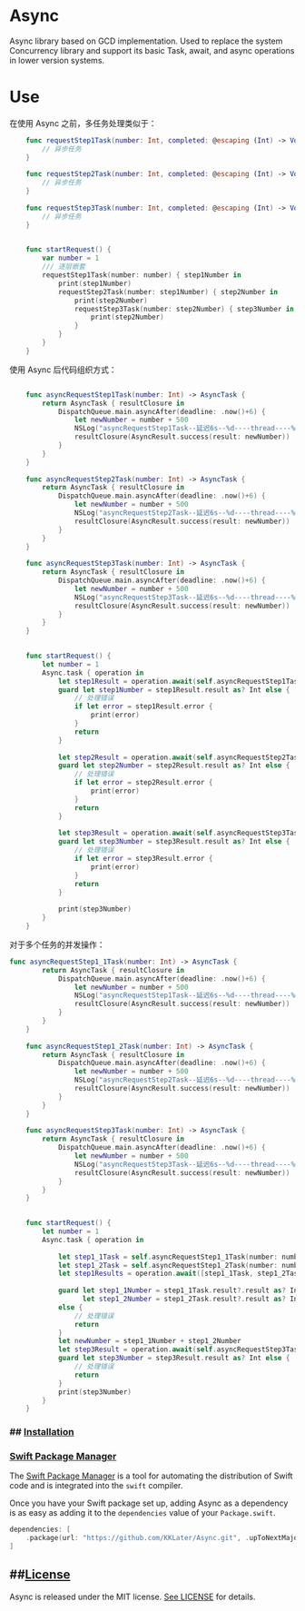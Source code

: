 # Async
Async library based on GCD implementation. Used to replace the system Concurrency library and support its basic Task, await, and async operations in lower version systems.

# Use

在使用 Async 之前，多任务处理类似于：
```swift
    func requestStep1Task(number: Int, completed: @escaping (Int) -> Void) {
        // 异步任务
    }
    
    func requestStep2Task(number: Int, completed: @escaping (Int) -> Void) {
        // 异步任务
    }
    
    func requestStep3Task(number: Int, completed: @escaping (Int) -> Void) {
        // 异步任务
    }

    
    func startRequest() {
        var number = 1
        /// 逐层嵌套
        requestStep1Task(number: number) { step1Number in
            print(step1Number)
            requestStep2Task(number: step1Number) { step2Number in
                print(step2Number)
                requestStep3Task(number: step2Number) { step3Number in
                    print(step2Number)
                }
            }
        }
    }
```

使用 Async 后代码组织方式：
```swift

    func asyncRequestStep1Task(number: Int) -> AsyncTask {
        return AsyncTask { resultClosure in
            DispatchQueue.main.asyncAfter(deadline: .now()+6) {
                let newNumber = number + 500
                NSLog("asyncRequestStep1Task--延迟6s--%d----thread----%@", newNumber, Thread.current)
                resultClosure(AsyncResult.success(result: newNumber))
            }
        }
    }
    
    func asyncRequestStep2Task(number: Int) -> AsyncTask {
        return AsyncTask { resultClosure in
            DispatchQueue.main.asyncAfter(deadline: .now()+6) {
                let newNumber = number + 500
                NSLog("asyncRequestStep2Task--延迟6s--%d----thread----%@", newNumber, Thread.current)
                resultClosure(AsyncResult.success(result: newNumber))
            }
        }
    }
    
    func asyncRequestStep3Task(number: Int) -> AsyncTask {
        return AsyncTask { resultClosure in
            DispatchQueue.main.asyncAfter(deadline: .now()+6) {
                let newNumber = number + 500
                NSLog("asyncRequestStep3Task--延迟6s--%d----thread----%@", newNumber, Thread.current)
                resultClosure(AsyncResult.success(result: newNumber))
            }
        }
    }

    
    func startRequest() {
        let number = 1
        Async.task { operation in
            let step1Result = operation.await(self.asyncRequestStep1Task(number: number))
            guard let step1Number = step1Result.result as? Int else {
                // 处理错误
                if let error = step1Result.error {
                    print(error)
                }
                return
            }
            
            let step2Result = operation.await(self.asyncRequestStep2Task(number: step1Number))
            guard let step2Number = step2Result.result as? Int else {
                // 处理错误
                if let error = step2Result.error {
                    print(error)
                }
                return
            }
            
            let step3Result = operation.await(self.asyncRequestStep3Task(number: step2Number))
            guard let step3Number = step3Result.result as? Int else {
                // 处理错误
                if let error = step3Result.error {
                    print(error)
                }
                return
            }
            
            print(step3Number)
        }
    }
```

对于多个任务的并发操作：

```swift
func asyncRequestStep1_1Task(number: Int) -> AsyncTask {
        return AsyncTask { resultClosure in
            DispatchQueue.main.asyncAfter(deadline: .now()+6) {
                let newNumber = number + 500
                NSLog("asyncRequestStep1Task--延迟6s--%d----thread----%@", newNumber, Thread.current)
                resultClosure(AsyncResult.success(result: newNumber))
            }
        }
    }
    
    func asyncRequestStep1_2Task(number: Int) -> AsyncTask {
        return AsyncTask { resultClosure in
            DispatchQueue.main.asyncAfter(deadline: .now()+6) {
                let newNumber = number + 500
                NSLog("asyncRequestStep2Task--延迟6s--%d----thread----%@", newNumber, Thread.current)
                resultClosure(AsyncResult.success(result: newNumber))
            }
        }
    }
    
    func asyncRequestStep3Task(number: Int) -> AsyncTask {
        return AsyncTask { resultClosure in
            DispatchQueue.main.asyncAfter(deadline: .now()+6) {
                let newNumber = number + 500
                NSLog("asyncRequestStep3Task--延迟6s--%d----thread----%@", newNumber, Thread.current)
                resultClosure(AsyncResult.success(result: newNumber))
            }
        }
    }

    
    func startRequest() {
        let number = 1
        Async.task { operation in
            
            let step1_1Task = self.asyncRequestStep1_1Task(number: number)
            let step1_2Task = self.asyncRequestStep1_2Task(number: number)
            let step1Results = operation.await([step1_1Task, step1_2Task])
                
            guard let step1_1Number = step1_1Task.result?.result as? Int,
                  let step1_2Number = step1_2Task.result?.result as? Int 
            else {
                // 处理错误
                return
            }
            let newNumber = step1_1Number + step1_2Number
            let step3Result = operation.await(self.asyncRequestStep3Task(number: newNumber))
            guard let step3Number = step3Result.result as? Int else {
                // 处理错误
                return
            }
            print(step3Number)
        }
    }
```

### ## [Installation](https://github.com/KKLater/Async#installation)

### [Swift Package Manager](https://github.com/KKLater/Async#swift-package-manager)

The [Swift Package Manager](https://swift.org/package-manager/) is a tool for automating the distribution of Swift code and is integrated into the `swift` compiler.

Once you have your Swift package set up, adding Async as a dependency is as easy as adding it to the `dependencies` value of your `Package.swift`.



```swift
dependencies: [
    .package(url: "https://github.com/KKLater/Async.git", .upToNextMajor(from: "0.0.1"))
]
```



## ##[License](https://github.com/KKLater/Async#license)

Async is released under the MIT license. [See LICENSE](https://github.com/KKLater/Async/blob/main/LICENSE) for details.

